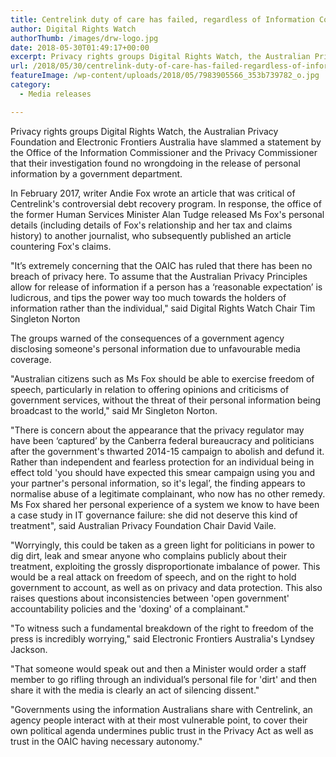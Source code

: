 ```yaml
---
title: Centrelink duty of care has failed, regardless of Information Commissioner finding
author: Digital Rights Watch
authorThumb: /images/drw-logo.jpg
date: 2018-05-30T01:49:17+00:00
excerpt: Privacy rights groups Digital Rights Watch, the Australian Privacy Foundation and Electronic Frontiers Australia have slammed a statement by the Office of the Information Commissioner and the Privacy Commissioner that their investigation found no wrongdoing in the release of personal information by a government department.
url: /2018/05/30/centrelink-duty-of-care-has-failed-regardless-of-information-commissioner-finding/
featureImage: /wp-content/uploads/2018/05/7983905566_353b739782_o.jpg
category:
  - Media releases

---
```

<span style="font-weight: 400;">Privacy rights groups Digital Rights Watch, the Australian Privacy Foundation and Electronic Frontiers Australia have slammed a statement by the Office of the Information Commissioner and the Privacy Commissioner that their investigation found no wrongdoing in the release of personal information by a government department.</span>

<span style="font-weight: 400;">In February 2017, writer Andie Fox wrote an article that was critical of Centrelink's controversial debt recovery program. In response, the office of the former Human Services Minister Alan Tudge released Ms Fox's personal details (including details of Fox's relationship and her tax and claims history) to another journalist, who subsequently published an article countering Fox's claims.</span><span style="font-weight: 400;"><br /> </span>

<span style="font-weight: 400;">"It&#8217;s extremely concerning that the OAIC has ruled that there has been no breach of privacy here. To assume that the Australian Privacy Principles allow for release of information if a person has a &#8216;reasonable expectation&#8217; is ludicrous, and tips the power way too much towards the holders of information rather than the individual," said Digital Rights Watch Chair Tim Singleton Norton</span>

<span style="font-weight: 400;">The groups warned of the consequences of a government agency disclosing someone's personal information due to unfavourable media coverage.</span>

<span style="font-weight: 400;">"Australian citizens such as Ms Fox should be able to exercise freedom of speech, particularly in relation to offering opinions and criticisms of government services, without the threat of their personal information being broadcast to the world," said Mr Singleton Norton.</span><span style="font-weight: 400;"><br /> </span>

<span style="font-weight: 400;">"There is concern about the appearance that the privacy regulator may have been &#8216;captured&#8217; by the Canberra federal bureaucracy and politicians </span><span style="font-weight: 400;">after the government's thwarted 2014-15 campaign to abolish and defund it</span><span style="font-weight: 400;">. Rather than independent and fearless protection for an individual being in effect told 'you should have expected this smear campaign using you and your partner's personal information, so it</span><span style="font-weight: 400;">'</span><span style="font-weight: 400;">s legal&#8217;, the finding appears to normalise abuse of a legitimate complainant, who now has no other remedy. Ms Fox shared her personal experience of a system we know to have been a case study in IT governance failure: she did not deserve this kind of treatment", said Australian Privacy Foundation Chair David Vaile. </span>

<span style="font-weight: 400;">"Worryingly, this could be taken as a green light for politicians in power to dig dirt, leak and smear anyone who complains publicly about their treatment, exploiting the grossly disproportionate imbalance of power. This would be a real attack on freedom of speech, and on the right to hold government to account, as well as on privacy and data protection. </span><span style="font-weight: 400;">This also raises questions about inconsistencies between</span> <span style="font-weight: 400;">'open government' accountability policies and the 'doxing' of a complainant."</span> <span style="font-weight: 400;">   </span>

<span style="font-weight: 400;">"To witness such a fundamental breakdown of the right to freedom of the press is incredibly worrying," said Electronic Frontiers Australia's Lyndsey Jackson.</span>

<span style="font-weight: 400;">"That someone would speak out and then a Minister would order a staff member to go rifling through an individual&#8217;s personal file for 'dirt' and then share it with the media is clearly an act of silencing dissent."</span>

<span style="font-weight: 400;">"Governments using the information Australians share with Centrelink, an agency people interact with at their most vulnerable point, to cover their own political agenda undermines public trust in the Privacy Act as well as trust in the OAIC having necessary autonomy."</span>
